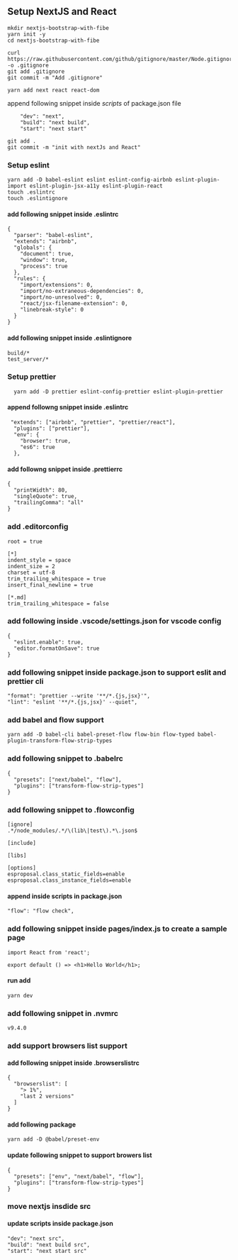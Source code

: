 ## Setup NextJS and React

```
mkdir nextjs-bootstrap-with-fibe
yarn init -y
cd nextjs-bootstrap-with-fibe
```

```
curl https://raw.githubusercontent.com/github/gitignore/master/Node.gitignore -o .gitignore
git add .gitignore
git commit -m "Add .gitignore"
```

```
yarn add next react react-dom
```

append following snippet inside _scripts_ of package.json file

```
    "dev": "next",
    "build": "next build",
    "start": "next start"
```

```
git add .
git commit -m "init with nextJs and React"
```

### Setup eslint

```
yarn add -D babel-eslint eslint eslint-config-airbnb eslint-plugin-import eslint-plugin-jsx-a11y eslint-plugin-react
touch .eslintrc
touch .eslintignore
```

#### add following snippet inside .eslintrc

```
{
  "parser": "babel-eslint",
  "extends": "airbnb",
  "globals": {
    "document": true,
    "window": true,
    "process": true
  },
  "rules": {
    "import/extensions": 0,
    "import/no-extraneous-dependencies": 0,
    "import/no-unresolved": 0,
    "react/jsx-filename-extension": 0,
    "linebreak-style": 0
  }
}
```

#### add following snippet inside .eslintignore

```
build/*
test_server/*
```

### Setup prettier

```
  yarn add -D prettier eslint-config-prettier eslint-plugin-prettier
```

#### append followng snippet inside .eslintrc

```
 "extends": ["airbnb", "prettier", "prettier/react"],
  "plugins": ["prettier"],
  "env": {
    "browser": true,
    "es6": true
  },
```

#### add followng snippet inside .prettierrc

```
{
  "printWidth": 80,
  "singleQuote": true,
  "trailingComma": "all"
}
```

### add .editorconfig

```
root = true

[*]
indent_style = space
indent_size = 2
charset = utf-8
trim_trailing_whitespace = true
insert_final_newline = true

[*.md]
trim_trailing_whitespace = false
```

### add following inside .vscode/settings.json for vscode config

```
{
  "eslint.enable": true,
  "editor.formatOnSave": true
}
```

### add following snippet inside package.json to support eslit and prettier cli

```
"format": "prettier --write '**/*.{js,jsx}'",
"lint": "eslint '**/*.{js,jsx}' --quiet",
```

### add babel and flow support

```
yarn add -D babel-cli babel-preset-flow flow-bin flow-typed babel-plugin-transform-flow-strip-types
```

### add following snippet to .babelrc

```
{
  "presets": ["next/babel", "flow"],
  "plugins": ["transform-flow-strip-types"]
}
```

### add following snippet to .flowconfig

```
[ignore]
.*/node_modules/.*/\(lib\|test\).*\.json$

[include]

[libs]

[options]
esproposal.class_static_fields=enable
esproposal.class_instance_fields=enable
```

#### append inside scripts in package.json

```
"flow": "flow check",
```

### add following snippet inside pages/index.js to create a sample page

```
import React from 'react';

export default () => <h1>Hello World</h1>;
```

#### run add

```
yarn dev
```

### add following snippet in .nvmrc

```
v9.4.0
```

### add support browsers list support

#### add following snippet inside .browserslistrc

```
{
  "browserslist": [
    "> 1%",
    "last 2 versions"
  ]
}
```

#### add following package

```
yarn add -D @babel/preset-env
```

#### update following snippet to support browers list

```
{
  "presets": ["env", "next/babel", "flow"],
  "plugins": ["transform-flow-strip-types"]
}
```

### move nextjs insdide src

#### update scripts inside package.json

```
"dev": "next src",
"build": "next build src",
"start": "next start src"
```
